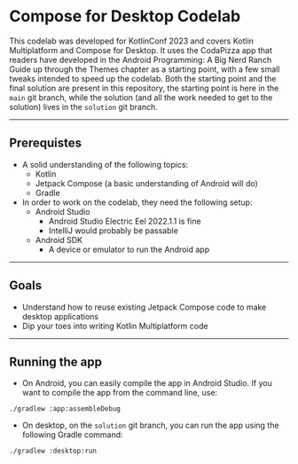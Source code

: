 # Compose for Desktop Codelab

This codelab was developed for KotlinConf 2023 and covers Kotlin Multiplatform and Compose for Desktop.
It uses the CodaPizza app that readers have developed in the Android Programming: A Big Nerd Ranch Guide up through the Themes chapter as a starting point, with a few small tweaks intended to speed up the codelab.
Both the starting point and the final solution are present in this repository, the starting point is here in the `main` git branch, while the solution (and all the work needed to get to the solution) lives in the `solution` git branch.

---

## Prerequistes

- A solid understanding of the following topics:
  - Kotlin
  - Jetpack Compose (a basic understanding of Android will do)
  - Gradle
- In order to work on the codelab, they need the following setup:
  - Android Studio
    - Android Studio Electric Eel 2022.1.1 is fine
    - IntelliJ would probably be passable
  - Android SDK
    - A device or emulator to run the Android app

---

## Goals

- Understand how to reuse existing Jetpack Compose code to make desktop applications
- Dip your toes into writing Kotlin Multiplatform code

---

## Running the app

- On Android, you can easily compile the app in Android Studio. If you want to compile the app from the command line, use:
```
./gradlew :app:assembleDebug
```
- On desktop, on the `solution` git branch, you can run the app using the following Gradle command:
```
./gradlew :desktop:run
```
